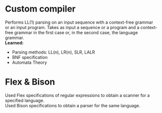 # Custom compiler
Performs LL(1) parsing on an input sequence with a context-free grammar or an input program. Takes as input a sequence or a program and a context-free grammar in the first case or, in the second case, the language grammar. <br/>
**Learned:**
* Parsing methods: LL(n), LR(n), SLR, LALR
* BNF specification
* Automata Theory

# Flex & Bison
Used Flex specifications of regular expressions to obtain a scanner for a specified language. <br/>
Used Bison specifications to obtain a parser for the same language. <br/>